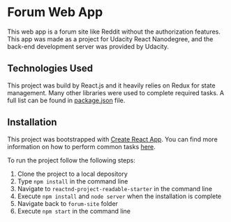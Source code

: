 # Forum Web App

This web app is a forum site like Reddit without the authorization features. This app was made as a project for Udacity React Nanodegree, and the back-end development server was provided by Udacity.

## Technologies Used

This project was build by React.js and it heavily relies on Redux for state management. Many other libraries were used to complete required tasks. A full list can be found in [package.json](package.json) file.

## Installation

This project was bootstrapped with [Create React App](https://github.com/facebookincubator/create-react-app). You can find more information on how to perform common tasks [here](https://github.com/facebookincubator/create-react-app/blob/master/packages/react-scripts/template/README.md).

To run the project follow the following steps:

1. Clone the project to a local depository
2. Type `npm install` in the command line
3. Navigate to `reactnd-project-readable-starter` in the command line
4. Execute `npm install` and `node server` when the installation is complete
5. Navigate back to `forum-site` folder
3. Execute `npm start` in the command line
